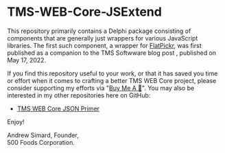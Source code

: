 # TMS-WEB-Core-JSExtend

This repository primarily contains a Delphi package consisting of components that are generally just wrappers for various JavaScript libraries.  The first such component, a wrapper for [FlatPickr](https://flatpickr.js.org/), was first published as a companion to the TMS Softwware blog post , published on May 17, 2022.


If you find this repository useful to your work, or that it has saved you time or effort when it comes to crafting a better TMS WEB Core project, please consider supporting my efforts via "[Buy Me A :pizza:](https://www.buymeacoffee.com/andrewsimard500)". You may also be interested in my other repositories here on GitHub:
- [TMS WEB Core JSON Primer](https://github.com/500Foods/TMS-WEB-Core-JSON-Primer)

Enjoy!

Andrew Simard, Founder,  
500 Foods Corporation.
